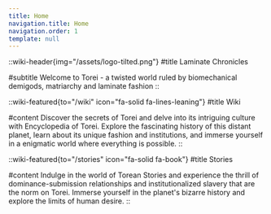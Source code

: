 ```yaml
---
title: Home
navigation.title: Home
navigation.order: 1
template: null
---
```


::wiki-header{img="/assets/logo-tilted.png"}
#title
Laminate Chronicles

#subtitle
Welcome to Torei - a twisted world ruled by biomechanical demigods, matriarchy and laminate fashion
::

::wiki-featured{to="/wiki" icon="fa-solid fa-lines-leaning"}
#title
Wiki

#content
Discover the secrets of Torei and delve into its intriguing culture with Encyclopedia of Torei. Explore the fascinating history of this distant planet, learn about its unique fashion and institutions, and immerse yourself in a enigmatic world where everything is possible.
::

::wiki-featured{to="/stories" icon="fa-solid fa-book"}
#title
Stories

#content
Indulge in the world of Torean Stories and experience the thrill of dominance-submission relationships and institutionalized slavery that are the norm on Torei. Immerse yourself in the planet's bizarre history and explore the limits of human desire.
::

<!-- ::card
Lorem ipsum dolor sit amet, consectetur adipiscing elit, sed do eiusmod tempor incididunt ut labore et dolore magna aliqua. Ut enim ad minim veniam, quis nostrud exercitation ullamco laboris nisi ut aliquip ex ea commodo consequat.

Duis aute irure dolor in reprehenderit in voluptate velit esse cillum dolore eu fugiat nulla pariatur. Excepteur sint occaecat cupidatat non proident, sunt in culpa qui officia deserunt mollit anim id est laborum.
::

::wiki-featured{icon="fa-solid fa-star"}
#title
Featured article: [Slave Suit](/wiki/slave-suit)

#content
**Slave suit** is a distinctive garment worn by slaves on the planet Torei. Made of a thin and durable layer of laminate, the suit is designed to be skin-tight and cover the wearer's entire body from neck to toes.

Slave suit is a full-coverage laminate catsuit, usually with a corset and a gasmask with a tinted visor. It is intended to completely cover the wearer's body, obscuring their identity and removing any sense of individuality.

_[Continue reading...](/wiki/slave-suit)_
::

::wiki-featured{icon="fa-solid fa-star"}
#title
Featured story: [Special Gift](/stories/special-gift)

#content
As the first light of dawn began to filter through the window of her small room, Maria stirred from her sleep. She had grown accustomed to waking up before the sun rose, a regime she had followed for years. It was a typical day for her, but she couldn't shake the feeling that something was different.

She rubbed the sleep from her eyes and sat up in bed, feeling the cool air against her bare skin. She glanced over at the small clock integrated in the nightstand and saw that it was still very early. She knew that she had to get up and start her daily routine, so she swung her legs over the side of the bed and stood up.

As she walked to her closet, Maria knew exactly what she was going to wear. She pulled out the garment and slipped into the suit, feeling the smooth surface of the rubber-like fabric against her skin. Glossy black laminate engulfed her body and clung to her curves like a second skin, emphasizing every contour of her body.

_[Continue reading...](/stories/special-gift)_
:: -->

<!-- _Disclaimer: All content on this site is purely fictional and should not be taken as representative of any real-world individuals, events, or institutions. Any resemblance to actual persons or entities is purely coincidental. This is a work of fiction created for entertainment purposes only._ -->

<!-- ![KEK](/assets/wiki/laminate.jpg) -->

<!-- Welcome to Torei, a planet unlike any other. Located in the vast intergalactic space between Andromeda and the Milky Way, Torei is a remote and enigmatic settlement famous for its odd development history and worldwide practice of matriarchy and chattel slavery. The planet orbits a lone hypervelocity star and is divided into ringdoms along a narrow equatorial band, where the habitable part of the planet is located. Torean architecture is a bizarre mix of neoclassicism, modernity, and cyberpunk, defined by the extensive use of the versatile material known as laminate.

Torei is a world of contrasts, from the dense and urbanized core around the space elevator to the more rural and relaxed pace of life found in the farming ringdoms. The badlands, which make up most of the planet's surface, offer a harsh and dangerous place to hide. Torean fashion is heavily influenced by the use of laminate, with skin-tight clothing, bondage equipment, and a range of unique garments, such as the survival suit and slave suit, dominating the market.

Torean society is regulated by the Triune Ministries, which coordinate international institutions common to all ringdoms. Two biomechanical supercomputers located on the poles of Torei, Dahom and Mazos, have become the true masters of the planet, exerting their own will and influence over the human population. Despite their immense power, they are not without controversy, with some arguing that they represent a significant threat to the autonomy and freedom of Torean people.

Whether you are here to explore the planet's natural wonders, delve into its rich cultural history, or simply experience the thrill of adventure, Torei offers a unique and unforgettable experience. Discover the secrets of this mysterious and captivating world today. -->
